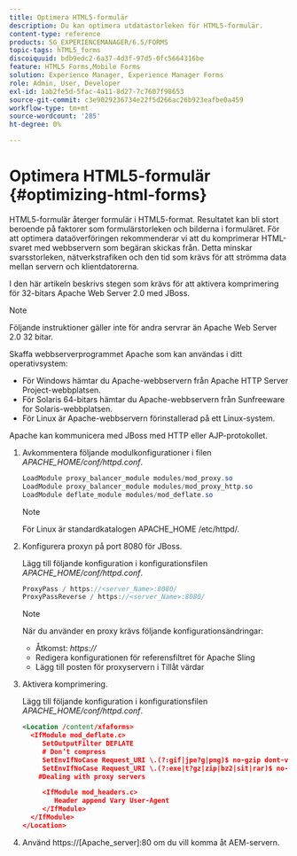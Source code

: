 ```yaml
---
title: Optimera HTML5-formulär
description: Du kan optimera utdatastorleken för HTML5-formulär.
content-type: reference
products: SG_EXPERIENCEMANAGER/6.5/FORMS
topic-tags: hTML5_forms
discoiquuid: bdb9edc2-6a37-4d3f-97d5-0fc5664316be
feature: HTML5 Forms,Mobile Forms
solution: Experience Manager, Experience Manager Forms
role: Admin, User, Developer
exl-id: 1ab2fe5d-5fac-4a11-8d27-7c7607f98653
source-git-commit: c3e9029236734e22f5d266ac26b923eafbe0a459
workflow-type: tm+mt
source-wordcount: '285'
ht-degree: 0%

---
```


# Optimera HTML5-formulär {#optimizing-html-forms}

HTML5-formulär återger formulär i HTML5-format. Resultatet kan bli stort beroende på faktorer som formulärstorleken och bilderna i formuläret. För att optimera dataöverföringen rekommenderar vi att du komprimerar HTML-svaret med webbservern som begäran skickas från. Detta minskar svarsstorleken, nätverkstrafiken och den tid som krävs för att strömma data mellan servern och klientdatorerna.

I den här artikeln beskrivs stegen som krävs för att aktivera komprimering för 32-bitars Apache Web Server 2.0 med JBoss.

>[!NOTE]
>
>Följande instruktioner gäller inte för andra servrar än Apache Web Server 2.0 32 bitar.

Skaffa webbserverprogrammet Apache som kan användas i ditt operativsystem:

* För Windows hämtar du Apache-webbservern från Apache HTTP Server Project-webbplatsen.
* För Solaris 64-bitars hämtar du Apache-webbservern från Sunfreeware for Solaris-webbplatsen.
* För Linux är Apache-webbservern förinstallerad på ett Linux-system.

Apache kan kommunicera med JBoss med HTTP eller AJP-protokollet.

1. Avkommentera följande modulkonfigurationer i filen *APACHE_HOME/conf/httpd.conf*.

   ```java
   LoadModule proxy_balancer_module modules/mod_proxy.so
   LoadModule proxy_balancer_module modules/mod_proxy_http.so
   LoadModule deflate_module modules/mod_deflate.so
   ```

   >[!NOTE]
   >
   >För Linux är standardkatalogen APACHE_HOME /etc/httpd/.

1. Konfigurera proxyn på port 8080 för JBoss.

   Lägg till följande konfiguration i konfigurationsfilen *APACHE_HOME/conf/httpd.conf*.

   ```java
   ProxyPass / https://<server_Name>:8080/
   ProxyPassReverse / https://<server_Name>:8080/
   ```

   >[!NOTE]
   >
   >När du använder en proxy krävs följande konfigurationsändringar:
   >
   >* Åtkomst: *https://*
   >* Redigera konfigurationen för referensfiltret för Apache Sling
   >* Lägg till posten för proxyservern i Tillåt värdar

1. Aktivera komprimering.

   Lägg till följande konfiguration i konfigurationsfilen *APACHE_HOME/conf/httpd.conf*.

   ```xml
   <Location /content/xfaforms>
     <IfModule mod_deflate.c>
        SetOutputFilter DEFLATE
        # Don’t compress
        SetEnvIfNoCase Request_URI \.(?:gif|jpe?g|png)$ no-gzip dont-vary
        SetEnvIfNoCase Request_URI \.(?:exe|t?gz|zip|bz2|sit|rar)$ no-gzip dont-vary
       #Dealing with proxy servers
   
        <IfModule mod_headers.c>
           Header append Vary User-Agent
        </IfModule>
     </IfModule>
   </Location>
   ```

1. Använd https://[Apache_server]:80 om du vill komma åt AEM-servern.
